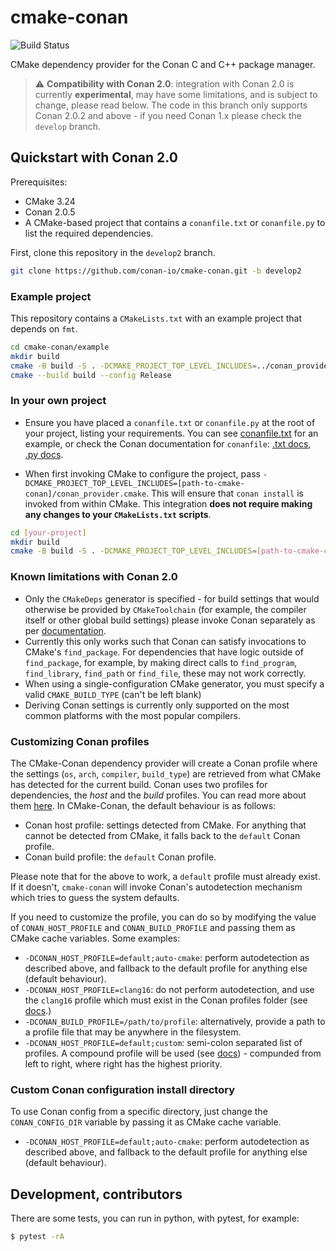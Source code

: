 # cmake-conan

![Build Status](https://github.com/conan-io/cmake-conan/actions/workflows/cmake_conan.yml/badge.svg?branch=develop2)

CMake dependency provider for the Conan C and C++ package manager.

> :warning: **Compatibility with Conan 2.0**: integration with Conan 2.0 is currently **experimental**, may have some limitations, and is subject to change, please read below. The code in this branch only supports Conan 2.0.2 and above - if you need Conan 1.x please check the `develop` branch.


## Quickstart with Conan 2.0

Prerequisites:
* CMake 3.24
* Conan 2.0.5
* A CMake-based project that contains a `conanfile.txt` or `conanfile.py` to list the required dependencies.

First, clone this repository in the `develop2` branch.

```bash
git clone https://github.com/conan-io/cmake-conan.git -b develop2
```

### Example project

This repository contains a `CMakeLists.txt` with an example project that depends on `fmt`.

```bash
cd cmake-conan/example
mkdir build
cmake -B build -S . -DCMAKE_PROJECT_TOP_LEVEL_INCLUDES=../conan_provider.cmake -DCMAKE_BUILD_TYPE=Release
cmake --build build --config Release
```

### In your own project

* Ensure you have placed a `conanfile.txt` or `conanfile.py` at the root of your project, listing your requirements. You can see [conanfile.txt](example/conanfile.txt) for an example, or check the Conan documentation for `conanfile`: [.txt docs](https://docs.conan.io/2/reference/conanfile_txt.html), [.py docs](https://docs.conan.io/2/reference/conanfile/attributes.html#requirements).

* When first invoking CMake to configure the project, pass `-DCMAKE_PROJECT_TOP_LEVEL_INCLUDES=[path-to-cmake-conan]/conan_provider.cmake`. This will ensure that `conan install` is invoked from within CMake. This integration **does not require making any changes to your `CMakeLists.txt` scripts**.

```bash
cd [your-project]
mkdir build
cmake -B build -S . -DCMAKE_PROJECT_TOP_LEVEL_INCLUDES=[path-to-cmake-conan]/conan_provider.cmake -DCMAKE_BUILD_TYPE=Release
```

### Known limitations with Conan 2.0

* Only the `CMakeDeps` generator is specified - for build settings that would otherwise be provided by `CMakeToolchain` (for example, the compiler itself or other global build settings) please invoke Conan separately as per [documentation](https://docs.conan.io/2/tutorial/consuming_packages/build_simple_cmake_project.html).
* Currently this only works such that Conan can satisfy invocations to CMake's `find_package`. For dependencies that have logic outside of `find_package`, for example, by making direct calls to `find_program`, `find_library`, `find_path` or `find_file`, these may not work correctly.
* When using a single-configuration CMake generator, you must specify a valid `CMAKE_BUILD_TYPE` (can't be left blank)
* Deriving Conan settings is currently only supported on the most common platforms with the most popular compilers.

### Customizing Conan profiles
The CMake-Conan dependency provider will create a Conan profile where the settings (`os`, `arch`, `compiler`, `build_type`) are retrieved from what CMake has detected for the current build. Conan uses two profiles for dependencies, the _host_ and the _build_ profiles. You can read more about them [here](https://docs.conan.io/2.0/tutorial/consuming_packages/cross_building_with_conan.html?highlight=build%20profile#conan-two-profiles-model-build-and-host-profiles). In CMake-Conan, the default behaviour is as follows:

* Conan host profile: settings detected from CMake. For anything that cannot be detected from CMake, it falls back to the `default` Conan profile.
* Conan build profile: the `default` Conan profile.

Please note that for the above to work, a `default` profile must already exist. If it doesn't, `cmake-conan` will invoke Conan's autodetection mechanism which tries to guess the system defaults.

If you need to customize the profile, you can do so by modifying the value of `CONAN_HOST_PROFILE` and `CONAN_BUILD_PROFILE` and passing them as CMake cache variables. Some examples:

* `-DCONAN_HOST_PROFILE=default;auto-cmake`: perform autodetection as described above, and fallback to the default profile for anything else (default behaviour).
* `-DCONAN_HOST_PROFILE=clang16`: do not perform autodetection, and use the `clang16` profile which must exist in the Conan profiles folder (see [docs](https://docs.conan.io/2.0/reference/commands/profile.html?highlight=profiles%20folder#conan-profile-list).)
* `-DCONAN_BUILD_PROFILE=/path/to/profile`: alternatively, provide a path to a profile file that may be anywhere in the filesystem.
* `-DCONAN_HOST_PROFILE=default;custom`: semi-colon separated list of profiles. A compound profile will be used (see [docs](https://docs.conan.io/2.0/reference/commands/install.html#profiles-settings-options-conf)) - compunded from left to right, where right has the highest priority.

### Custom Conan configuration install directory

To use Conan config from a specific directory, just change the `CONAN_CONFIG_DIR` variable by passing it as CMake cache variable.

* `-DCONAN_HOST_PROFILE=default;auto-cmake`: perform autodetection as described above, and fallback to the default profile for anything else (default behaviour).

## Development, contributors

There are some tests, you can run in python, with pytest, for example:

```bash
$ pytest -rA
```
